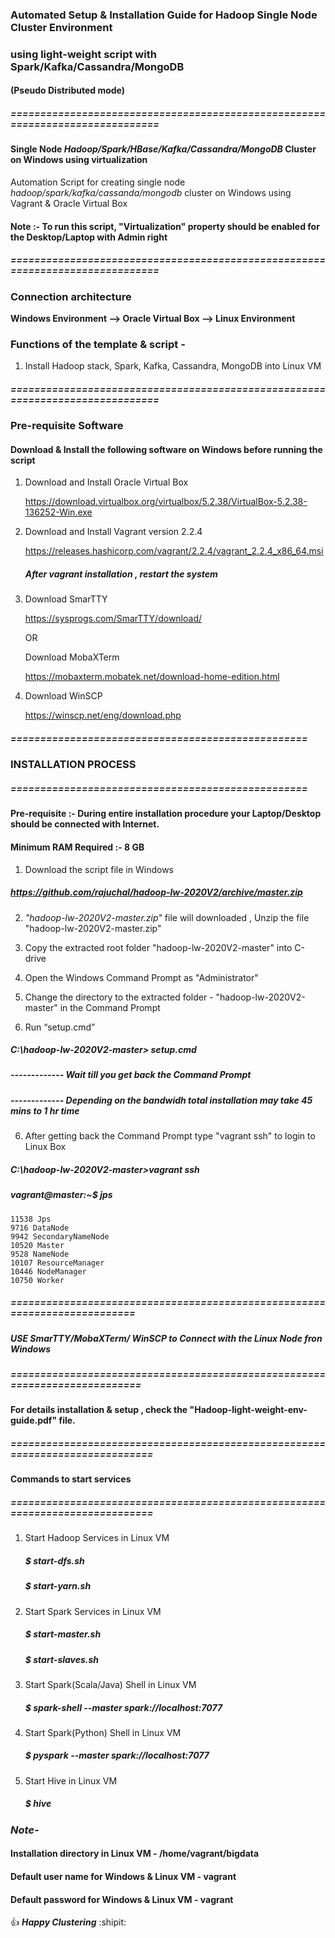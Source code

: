 ### Automated Setup & Installation Guide for Hadoop Single Node Cluster Environment
### using light-weight script with Spark/Kafka/Cassandra/MongoDB
#### (Pseudo Distributed mode)
##### ==============================================================================

#### Single Node _Hadoop/Spark/HBase/Kafka/Cassandra/MongoDB_ Cluster on Windows using virtualization

Automation Script for creating single node _hadoop/spark/kafka/cassanda/mongodb_ cluster on Windows 
using Vagrant & Oracle Virtual Box 

#### Note :- To run this script, "Virtualization" property should be enabled for the Desktop/Laptop with Admin right
##### ==============================================================================
### Connection architecture

**Windows Environment --> Oracle Virtual Box --> Linux Environment**

### Functions of the template & script -
1. Install Hadoop stack, Spark, Kafka, Cassandra, MongoDB into Linux VM

##### ==============================================================================
### Pre-requisite Software
#### Download & Install the following software on Windows before running the script

1. Download and Install Oracle Virtual Box
   	
	https://download.virtualbox.org/virtualbox/5.2.38/VirtualBox-5.2.38-136252-Win.exe

2. Download and Install Vagrant version 2.2.4
  
	https://releases.hashicorp.com/vagrant/2.2.4/vagrant_2.2.4_x86_64.msi
  
      ##### After vagrant installation , restart the system
	
3. Download SmarTTY

	https://sysprogs.com/SmarTTY/download/
	
	OR
	
	Download MobaXTerm
	
	https://mobaxterm.mobatek.net/download-home-edition.html

4. Download WinSCP

	https://winscp.net/eng/download.php
	

	
##### ==================================================
###  INSTALLATION PROCESS
##### ==================================================

#### Pre-requisite :- During entire installation procedure your Laptop/Desktop should be connected with Internet.
#### Minimum RAM Required :- 8 GB

1. Download the script file in Windows

#####    https://github.com/rajuchal/hadoop-lw-2020V2/archive/master.zip

2. _"hadoop-lw-2020V2-master.zip"_ file will downloaded , Unzip the file "hadoop-lw-2020V2-master.zip"

3. Copy the extracted root folder "hadoop-lw-2020V2-master" into C-drive

4. Open the Windows Command Prompt as "Administrator"

5. Change the directory to the extracted folder - "hadoop-lw-2020V2-master" in the Command Prompt

6. Run “setup.cmd”

##### C:\hadoop-lw-2020V2-master> setup.cmd

##### ------------- Wait till you get back the Command Prompt
##### ------------- Depending on the bandwidh total installation may take 45 mins to 1 hr time

6. After getting back the Command Prompt type "vagrant ssh" to login to Linux Box

##### C:\hadoop-lw-2020V2-master>vagrant ssh

##### vagrant@master:~$ jps
	11538 Jps
	9716 DataNode
	9942 SecondaryNameNode
	10520 Master
	9528 NameNode
	10107 ResourceManager
	10446 NodeManager
	10750 Worker


##### ==========================================================================
##### USE SmarTTY/MobaXTerm/ WinSCP to Connect with the Linux Node fron Windows

##### ===========================================================================

#### For details installation & setup , check the "Hadoop-light-weight-env-guide.pdf" file.

##### =============================================================================

#### Commands to start services

##### =============================================================================

1. Start Hadoop Services in Linux VM
    ##### $ start-dfs.sh
    ##### $ start-yarn.sh

2. Start Spark Services in Linux VM
    ##### $ start-master.sh
    ##### $ start-slaves.sh

3. Start Spark(Scala/Java) Shell  in Linux VM

    ##### $ spark-shell --master spark://localhost:7077

4. Start Spark(Python) Shell  in Linux VM

    ##### $ pyspark --master spark://localhost:7077

5. Start Hive  in Linux VM

    ##### $ hive

### *Note-*
#### Installation directory in Linux VM - /home/vagrant/bigdata
#### Default user name for Windows & Linux VM - vagrant
#### Default password for Windows & Linux VM - vagrant

:+1: **_Happy Clustering_** :shipit:
